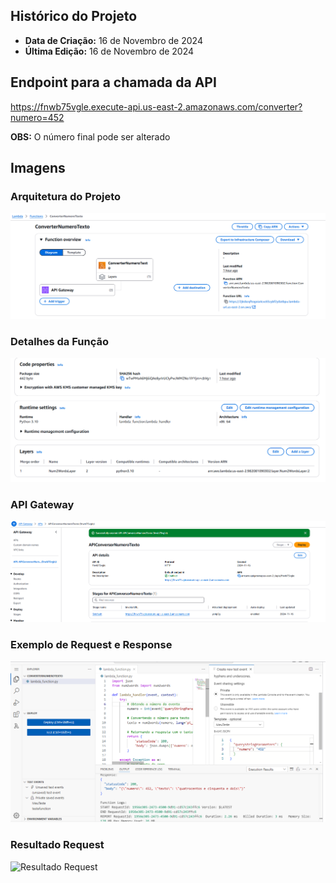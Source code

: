## Histórico do Projeto ##
- **Data de Criação:** 16 de Novembro de 2024
- **Última Edição:** 16 de Novembro de 2024

## Endpoint para a chamada da API ##
https://fnwb75vgle.execute-api.us-east-2.amazonaws.com/converter?numero=452

 **OBS:** O número final pode ser alterado



## Imagens ##
### Arquitetura do Projeto
![Diagrama](Imagens/Diagrama.PNG)

### Detalhes da Função
![Diagrama](Imagens/Informações%20sobre%20a%20função.PNG)

### API Gateway
![Diagrama](Imagens/API%20Gateway.PNG)

### Exemplo de Request e Response
![Exemplo de Request](Imagens/Teste%20Local.PNG)

### Resultado Request
![Resultado Request](Imagens/Resultado%20do%20Request.PNG)


